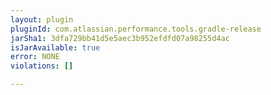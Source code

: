 ```yaml
---
layout: plugin
pluginId: com.atlassian.performance.tools.gradle-release
jarSha1: 3dfa729bb41d5e5aec3b952efdfd07a98255d4ac
isJarAvailable: true
error: NONE
violations: []

---
```

